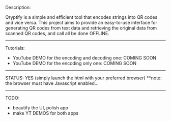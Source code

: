 
Description: 

  Qryptify is a simple and efficient tool that encodes strings into QR codes and vice versa.
  This project aims to provide an easy-to-use interface for generating QR codes from text data
  and retrieving the original data from scanned QR codes, and call all be done OFFLINE.

-----------------------

Tutorials:
  - YouTube DEMO for the encoding and decoding one: COMING SOON
  - YouTube DEMO for the encoding only one: COMING SOON
  
-----------------------

STATUS: YES (simply launch the html with your preferred browser) 
  **note: the browser must have Javascript enabled...

-----------------------

TODO: 
  - beautify the UI, polish app
  - make YT DEMOS for both apps
